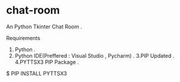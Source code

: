 # chat-room
An Python Tkinter Chat Room .

Requirements
1. Python .
2. Python IDE(Preffered : Visual Studio , Pycharm) .
3.PIP Updated .
4.PYTTSX3 PIP Package .


$ PIP INSTALL PYTTSX3
